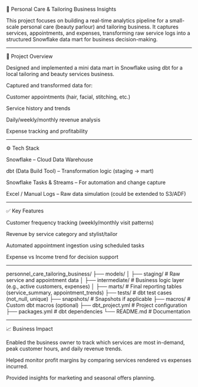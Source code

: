 🧵 Personal Care & Tailoring Business Insights

This project focuses on building a real-time analytics pipeline for a small-scale personal care (beauty parlour) and tailoring business. It captures services, appointments, and expenses, transforming raw service logs into a structured Snowflake data mart for business decision-making.


---

📌 Project Overview

Designed and implemented a mini data mart in Snowflake using dbt for a local tailoring and beauty services business.

Captured and transformed data for:

Customer appointments (hair, facial, stitching, etc.)

Service history and trends

Daily/weekly/monthly revenue analysis

Expense tracking and profitability




---

⚙️ Tech Stack

Snowflake – Cloud Data Warehouse

dbt (Data Build Tool) – Transformation logic (staging → mart)

Snowflake Tasks & Streams – For automation and change capture

Excel / Manual Logs – Raw data simulation (could be extended to S3/ADF)



---

✅ Key Features

Customer frequency tracking (weekly/monthly visit patterns)

Revenue by service category and stylist/tailor

Automated appointment ingestion using scheduled tasks

Expense vs Income trend for decision support



---

personnel_care_tailoring_business/
├── models/
│   ├── staging/              # Raw service and appointment data
│   ├── intermediate/         # Business logic layer (e.g., active customers, expenses)
│   ├── marts/                # Final reporting tables (service_summary, appointment_trends)
├── tests/                    # dbt test cases (not_null, unique)
├── snapshots/                # Snapshots if applicable
├── macros/                   # Custom dbt macros (optional)
├── dbt_project.yml           # Project configuration
├── packages.yml              # dbt dependencies
└── README.md                 # Documentation


---

📈 Business Impact

Enabled the business owner to track which services are most in-demand, peak customer hours, and daily revenue trends.

Helped monitor profit margins by comparing services rendered vs expenses incurred.

Provided insights for marketing and seasonal offers planning.


